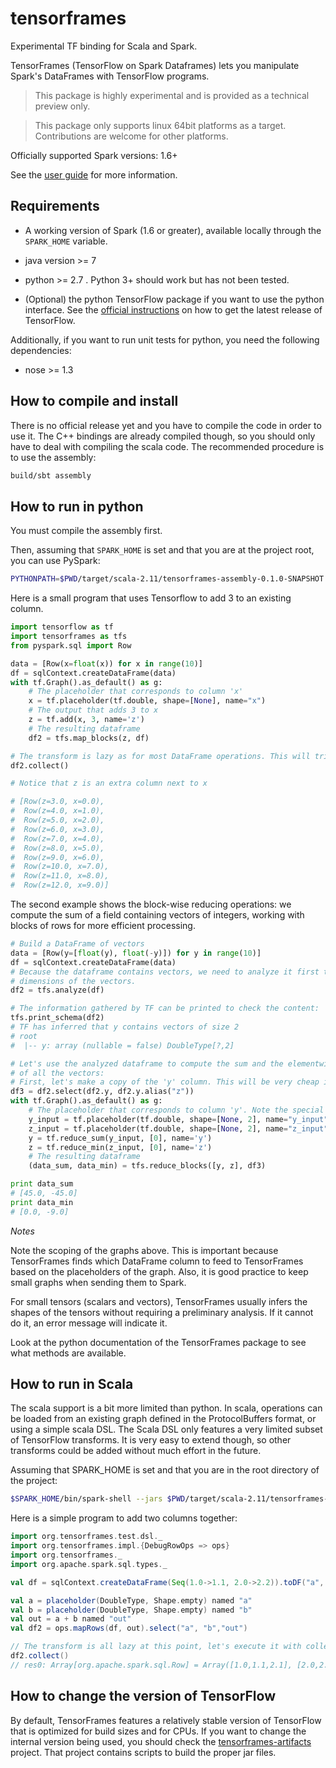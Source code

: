 # tensorframes

Experimental TF binding for Scala and Spark.

TensorFrames (TensorFlow on Spark Dataframes) lets you manipulate Spark's DataFrames with TensorFlow programs.

> This package is highly experimental and is provided as a technical preview only.


> This package only supports linux 64bit platforms as a target. Contributions are welcome for other platforms.

Officially supported Spark versions: 1.6+

See the [user guide](https://github.com/tjhunter/tensorframes/wiki/TensorFrames-user-guide) for more information.

## Requirements

 - A working version of Spark (1.6 or greater), available locally through the `SPARK_HOME` variable.

 - java version >= 7
 
 - python >= 2.7 . Python 3+ should work but has not been tested.
 
 - (Optional) the python TensorFlow package if you want to use the python interface. See the 
 [official instructions](https://www.tensorflow.org/versions/r0.7/get_started/os_setup.html#download-and-setup)
  on how to get the latest release of TensorFlow.

Additionally, if you want to run unit tests for python, you need the following dependencies:

 - nose >= 1.3 


## How to compile and install

There is no official release yet and you have to compile the code in order to use it.
 The C++ bindings are already compiled though, so you should only have to deal with compiling
 the scala code. The recommended procedure is to use the assembly:

```bash
build/sbt assembly
```

## How to run in python

You must compile the assembly first.

Then, assuming that `SPARK_HOME` is set and that you are at the project root, 
you can use PySpark:

```bash
PYTHONPATH=$PWD/target/scala-2.11/tensorframes-assembly-0.1.0-SNAPSHOT.jar IPYTHON=1 $SPARK_HOME/bin/pyspark --jars $PWD/target/scala-2.11/tensorframes-assembly-0.1.0-SNAPSHOT.jar
```

Here is a small program that uses Tensorflow to add 3 to an existing column.

```python
import tensorflow as tf
import tensorframes as tfs
from pyspark.sql import Row

data = [Row(x=float(x)) for x in range(10)]
df = sqlContext.createDataFrame(data)
with tf.Graph().as_default() as g:
    # The placeholder that corresponds to column 'x'
    x = tf.placeholder(tf.double, shape=[None], name="x")
    # The output that adds 3 to x
    z = tf.add(x, 3, name='z')
    # The resulting dataframe
    df2 = tfs.map_blocks(z, df)

# The transform is lazy as for most DataFrame operations. This will trigger it:
df2.collect()

# Notice that z is an extra column next to x

# [Row(z=3.0, x=0.0),
#  Row(z=4.0, x=1.0),
#  Row(z=5.0, x=2.0),
#  Row(z=6.0, x=3.0),
#  Row(z=7.0, x=4.0),
#  Row(z=8.0, x=5.0),
#  Row(z=9.0, x=6.0),
#  Row(z=10.0, x=7.0),
#  Row(z=11.0, x=8.0),
#  Row(z=12.0, x=9.0)]
```

The second example shows the block-wise reducing operations: we compute the sum of a field containing 
vectors of integers, working with blocks of rows for more efficient processing.

```python
# Build a DataFrame of vectors
data = [Row(y=[float(y), float(-y)]) for y in range(10)]
df = sqlContext.createDataFrame(data)
# Because the dataframe contains vectors, we need to analyze it first to find the
# dimensions of the vectors.
df2 = tfs.analyze(df)

# The information gathered by TF can be printed to check the content:
tfs.print_schema(df2)
# TF has inferred that y contains vectors of size 2
# root
#  |-- y: array (nullable = false) DoubleType[?,2]

# Let's use the analyzed dataframe to compute the sum and the elementwise minimum 
# of all the vectors:
# First, let's make a copy of the 'y' column. This will be very cheap in Spark 2.0+
df3 = df2.select(df2.y, df2.y.alias("z"))
with tf.Graph().as_default() as g:
    # The placeholder that corresponds to column 'y'. Note the special name:
    y_input = tf.placeholder(tf.double, shape=[None, 2], name="y_input")
    z_input = tf.placeholder(tf.double, shape=[None, 2], name="z_input")
    y = tf.reduce_sum(y_input, [0], name='y')
    z = tf.reduce_min(z_input, [0], name='z')
    # The resulting dataframe
    (data_sum, data_min) = tfs.reduce_blocks([y, z], df3)

print data_sum
# [45.0, -45.0]
print data_min
# [0.0, -9.0]
```

*Notes*

Note the scoping of the graphs above. This is important because TensorFrames finds which 
DataFrame column to feed to TensorFrames based on the placeholders of the graph. Also, it is 
 good practice to keep small graphs when sending them to Spark.
 
For small tensors (scalars and vectors), TensorFrames usually infers the shapes of the 
tensors without requiring a preliminary analysis. If it cannot do it, an error message will 
indicate it.

Look at the python documentation of the TensorFrames package to see what methods are available.


## How to run in Scala

The scala support is a bit more limited than python. In scala, operations can be loaded from 
 an existing graph defined in the ProtocolBuffers format, or using a simple scala DSL. The
 Scala DSL only features a very limited subset of TensorFlow transforms. It is very easy to extend
 though, so other transforms could be added without much effort in the future.

Assuming that SPARK_HOME is set and that you are in the root directory of the project:

```bash
$SPARK_HOME/bin/spark-shell --jars $PWD/target/scala-2.11/tensorframes-assembly-0.1.0-SNAPSHOT.jar
```

Here is a simple program to add two columns together:

```scala
import org.tensorframes.test.dsl._
import org.tensorframes.impl.{DebugRowOps => ops}
import org.tensorframes._
import org.apache.spark.sql.types._

val df = sqlContext.createDataFrame(Seq(1.0->1.1, 2.0->2.2)).toDF("a", "b")

val a = placeholder(DoubleType, Shape.empty) named "a"
val b = placeholder(DoubleType, Shape.empty) named "b"
val out = a + b named "out"
val df2 = ops.mapRows(df, out).select("a", "b","out")

// The transform is all lazy at this point, let's execute it with collect:
df2.collect()
// res0: Array[org.apache.spark.sql.Row] = Array([1.0,1.1,2.1], [2.0,2.2,4.2])   
```

## How to change the version of TensorFlow

By default, TensorFrames features a relatively stable version of TensorFlow that is optimized 
for build sizes and for CPUs. If you want to change the internal version being used, you should
check the [tensorframes-artifacts](https://github.com/tjhunter/tensorframes-artifacts) project. 
That project contains scripts to build the proper jar files. 
